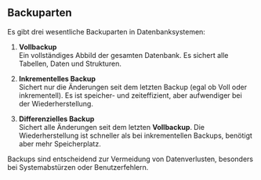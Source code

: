 ## Backuparten ##

Es gibt drei wesentliche Backuparten in Datenbanksystemen:

1. **Vollbackup**  
   Ein vollständiges Abbild der gesamten Datenbank. Es sichert alle Tabellen, Daten und Strukturen.

2. **Inkrementelles Backup**  
   Sichert nur die Änderungen seit dem letzten Backup (egal ob Voll oder inkrementell). Es ist speicher- und zeiteffizient, aber aufwendiger bei der Wiederherstellung.

3. **Differenzielles Backup**  
   Sichert alle Änderungen seit dem letzten **Vollbackup**. Die Wiederherstellung ist schneller als bei inkrementellen Backups, benötigt aber mehr Speicherplatz.

Backups sind entscheidend zur Vermeidung von Datenverlusten, besonders bei Systemabstürzen oder Benutzerfehlern.

